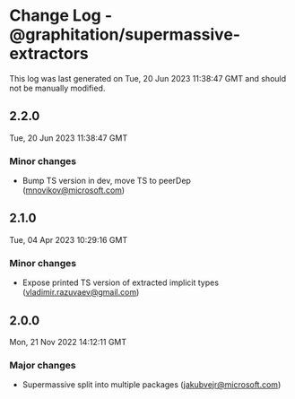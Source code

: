 # Change Log - @graphitation/supermassive-extractors

This log was last generated on Tue, 20 Jun 2023 11:38:47 GMT and should not be manually modified.

<!-- Start content -->

## 2.2.0

Tue, 20 Jun 2023 11:38:47 GMT

### Minor changes

- Bump TS version in dev, move TS to peerDep (mnovikov@microsoft.com)

## 2.1.0

Tue, 04 Apr 2023 10:29:16 GMT

### Minor changes

- Expose printed TS version of extracted implicit types (vladimir.razuvaev@gmail.com)

## 2.0.0

Mon, 21 Nov 2022 14:12:11 GMT

### Major changes

- Supermassive split into multiple packages (jakubvejr@microsoft.com)
